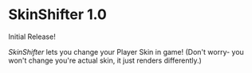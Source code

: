 SkinShifter 1.0
================

Initial Release!

*SkinShifter* lets you change your Player Skin in game!
(Don't worry- you won't change you're actual skin, it just renders differently.)